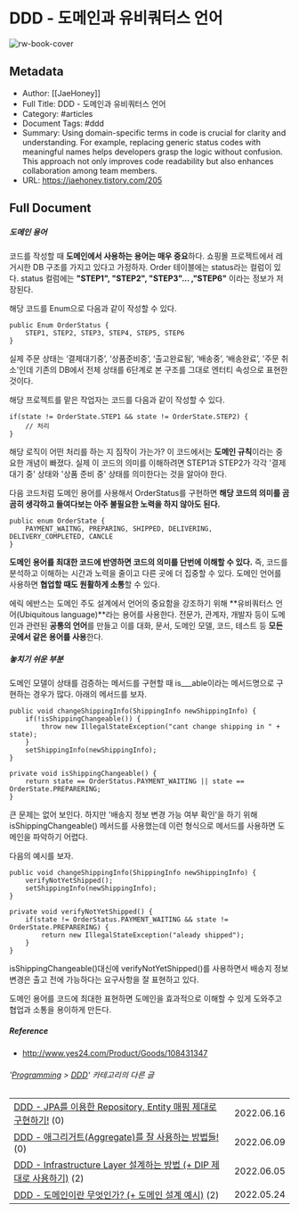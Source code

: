 # DDD - 도메인과 유비쿼터스 언어

![rw-book-cover](https://img1.daumcdn.net/thumb/R800x0/?scode=mtistory2&fname=https%3A%2F%2Ft1.daumcdn.net%2Ftistory_admin%2Fstatic%2Fimages%2FopenGraph%2Fopengraph.png)

## Metadata
- Author: [[JaeHoney]]
- Full Title: DDD - 도메인과 유비쿼터스 언어
- Category: #articles
- Document Tags:  #ddd 
- Summary: Using domain-specific terms in code is crucial for clarity and understanding. For example, replacing generic status codes with meaningful names helps developers grasp the logic without confusion. This approach not only improves code readability but also enhances collaboration among team members.
- URL: https://jaehoney.tistory.com/205

## Full Document
##### 도메인 용어

코드를 작성할 때 **도메인에서 사용하는 용어는 매우 중요**하다. 쇼핑몰 프로젝트에서 레거시한 DB 구조를 가지고 있다고 가정하자. Order 테이블에는 status라는 컬럼이 있다. status 컬럼에는 **"STEP1", "STEP2", "STEP3"... ,"STEP6"** 이라는 정보가 저장된다.

해당 코드를 Enum으로 다음과 같이 작성할 수 있다.

```
public Enum OrderStatus {
    STEP1, STEP2, STEP3, STEP4, STEP5, STEP6
}
```

실제 주문 상태는 ‘결제대기중’, ‘상품준비중’, ‘출고완료됨’, ‘배송중’, ‘배송완료’, '주문 취소'인데 기존의 DB에서 전체 상태를 6단계로 본 구조를 그대로 엔터티 속성으로 표현한 것이다.

해당 프로젝트를 맡은 작업자는 코드를 다음과 같이 작성할 수 있다.

```
if(state != OrderState.STEP1 && state != OrderState.STEP2) {
    // 처리
}
```

해당 로직이 어떤 처리를 하는 지 짐작이 가는가? 이 코드에서는 **도메인 규칙**이라는 중요한 개념이 빠졌다. 실제 이 코드의 의미를 이해하려면 STEP1과 STEP2가 각각 '결제 대기 중' 상태와 '상품 준비 중' 상태를 의미한다는 것을 알아야 한다.

다음 코드처럼 도메인 용어를 사용해서 OrderStatus를 구현하면 **해당 코드의 의미를 곰곰히 생각하고 들여다보는 아주 불필요한 노력을 하지 않아도 된다.**

```
public enum OrderState {
    PAYMENT_WAITNG, PREPARING, SHIPPED, DELIVERING, DELIVERY_COMPLETED, CANCLE
}
```

**도메인 용어를 최대한 코드에 반영하면 코드의 의미를 단번에 이해할 수 있다.** 즉, 코드를 분석하고 이해하는 시간과 노력을 줄이고 다른 곳에 더 집중할 수 있다. 도메인 언어를 사용하면 **협업할 때도 원활하게 소통**할 수 있다.

에릭 에반스는 도메인 주도 설계에서 언어의 중요함을 강조하기 위해 **유비쿼터스 언어(Ubiquitous language)**라는 용어를 사용한다. 전문가, 관계자, 개발자 등이 도메인과 관련된 **공통의 언어**를 만들고 이를 대화, 문서, 도메인 모델, 코드, 테스트 등 **모든 곳에서 같은 용어를 사용**한다.

##### 놓치기 쉬운 부분

도메인 모델이 상태를 검증하는 메서드를 구현할 때 is\_\_\_able이라는 메서드명으로 구현하는 경우가 많다. 아래의 메서드를 보자.

```
public void changeShippingInfo(ShippingInfo newShippingInfo) {
    if(!isShippingChangeable()) {
        throw new IllegalStateException("cant change shipping in " + state);
    }
    setShippingInfo(newShippingInfo);
}

private void isShippingChangeable() {
    return state == OrderStatus.PAYMENT_WAITING || state == OrderState.PREPARERING;
}
```

큰 문제는 없어 보인다. 하지만 '배송지 정보 변경 가능 여부 확인'을 하기 위해 isShippingChangeable() 메서드를 사용했는데 이런 형식으로 메서드를 사용하면 도메인을 파악하기 어렵다.

다음의 예시를 보자.

```
public void changeShippingInfo(ShippingInfo newShippingInfo) {
    verifyNotYetShipped();
    setShippingInfo(newShippingInfo);
}

private void verifyNotYetShipped() {
    if(state != OrderStatus.PAYMENT_WAITING && state != OrderState.PREPARERING) {
        return new IllegalStateException("aleady shipped");
    }
}
```

isShippingChangeable()대신에 verifyNotYetShipped()를 사용하면서 배송지 정보 변경은 출고 전에 가능하다는 요구사항을 잘 표현하고 있다.

도메인 용어를 코드에 최대한 표현하면 도메인을 효과적으로 이해할 수 있게 도와주고 협업과 소통을 용이하게 만든다.

##### Reference

* <http://www.yes24.com/Product/Goods/108431347>

###### '[Programming](https://jaehoney.tistory.com/category/Programming) > [DDD](https://jaehoney.tistory.com/category/Programming/DDD)' 카테고리의 다른 글

|  |  |
| --- | --- |
| [DDD - JPA를 이용한 Repository, Entity 매핑 제대로 구현하기!](https://jaehoney.tistory.com/228) (0) | 2022.06.16 |
| [DDD - 애그리거트(Aggregate)를 잘 사용하는 방법들!](https://jaehoney.tistory.com/223) (0) | 2022.06.09 |
| [DDD - Infrastructure Layer 설계하는 방법 (+ DIP 제대로 사용하기)](https://jaehoney.tistory.com/221) (2) | 2022.06.05 |
| [DDD - 도메인이란 무엇인가? (+ 도메인 설계 예시)](https://jaehoney.tistory.com/203) (2) | 2022.05.24 |
